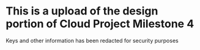 # This is a upload of the design portion of Cloud Project Milestone 4

Keys and other information has been redacted for security purposes
